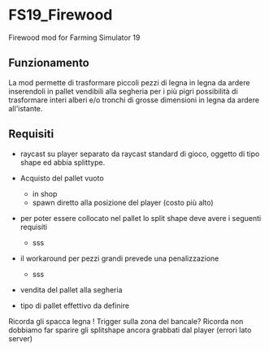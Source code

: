 # FS19_Firewood
Firewood mod for Farming Simulator 19

## Funzionamento

La mod permette di trasformare piccoli pezzi di legna in legna da ardere inserendoli in pallet vendibili alla segheria
per i più pigri possibilità di trasformare interi alberi e/o tronchi di grosse dimensioni in legna da ardere all'istante.


## Requisiti

- raycast su player separato da raycast standard di gioco, oggetto di tipo shape ed abbia splittype.
- Acquisto del pallet vuoto
    - in shop
    - spawn diretto alla posizione del player (costo più alto)

- per poter essere collocato nel pallet lo split shape deve avere i seguenti requisiti
    - sss

- il workaround per pezzi grandi prevede una penalizzazione
    - sss

- vendita del pallet alla segheria 

- tipo di pallet effettivo da definire




Ricorda gli spacca legna !
Trigger sulla zona del bancale?
Ricorda non dobbiamo far sparire gli splitshape ancora grabbati dal player (errori lato server)


